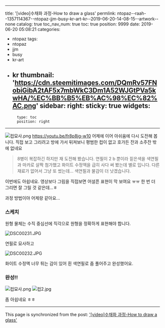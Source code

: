 
---
title: '[video]수채화 과정-How to draw a  glass'
permlink: ntopaz--raah--1357114367--ntopaz-jjm-busy-kr-art-kr--2019-06-20-14-08-15--artwork--none
catalog: true
toc_nav_num: true
toc: true
position: 9999
date: 2019-06-20 05:08:21
categories:
- ntopaz
tags:
- ntopaz
- jjm
- busy
- kr-art
- kr
thumbnail: 'https://cdn.steemitimages.com/DQmRv57FNobiGibA2tAF5x7mbWkC3Dm1A52WJGtPVa5kwHA/%EC%BB%B5%EB%AC%98%EC%82%AC.png'
sidebar:
    right:
        sticky: true
widgets:
    -
        type: toc
        position: right
---


![컵묘사.png](https://cdn.steemitimages.com/DQmRv57FNobiGibA2tAF5x7mbWkC3Dm1A52WJGtPVa5kwHA/%EC%BB%B5%EB%AC%98%EC%82%AC.png)
https://youtu.be/fr8p8jg-w10
어제에 이어 아쉬움에 다시 도전해 봅니다.
직접 보고 그리려고 방에 가서 뒤져보니 평범한 컵이 없고
호가든 잔과 소주잔 밖에 없네요


> 8병이 복잡하긴 하지만  재 도전해 봤습니다.
연필이 2 b 뿐이라   짙은색을 색연필과 마카로 살짝 첨가했고
화이트 수정액을 급히 사다 써 봤는데 별로 입니다.  다른 재료가 없어서 그냥 또 썼는데...
색연필과 물감이 더 낫겠습니다.

이번에도 아쉽네요. 영상보다 그림을 직접보면 어설픈 표현이 막 보여요 ㅠㅠ
한 번 더 그리면 잘 그릴 것 같은데...ㅎ

과정 방법이야 어제랑 같아요...
### 스케치
원형 물체는 수직 중심선에 직각으로 원형을 정확하게 표현해야 합니다.

![DSC00231.JPG](https://cdn.steemitimages.com/DQmawriR6CSvH6vUBcAscE3u5p12XKfW18aisGeAHBRFsUy/DSC00231.JPG)

연필로 묘사하고

![DSC00232.JPG](https://cdn.steemitimages.com/DQmX7HYojfT1hRmzeVcgjbAtXFDWQ69rPBU2yVukqmnh6v6/DSC00232.JPG)

화이트 수정액 너무 튀는 감이 있어 흰 색연필로 줌 풀어주고 완성했어요.
### 완성!!
![컵묘사.png](https://cdn.steemitimages.com/DQmRv57FNobiGibA2tAF5x7mbWkC3Dm1A52WJGtPVa5kwHA/%EC%BB%B5%EB%AC%98%EC%82%AC.png)
![컵2.jpg](https://cdn.steemitimages.com/DQmbwXHacRdRm35a59AYwAkw646EdxvMGa5u1BEuZY3KEwp/%EC%BB%B52.jpg)

좀 아쉽네요 ㅎㅎ

- - -

This page is synchronized from the post: ['[video]수채화 과정-How to draw a  glass'](https://steemit.com/@raah/ntopaz--raah--1357114367--ntopaz-jjm-busy-kr-art-kr--2019-06-20-14-08-15--artwork--none)

